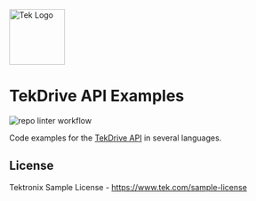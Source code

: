 <picture>
  <source media="(prefers-color-scheme: dark)" srcset="https://theme.tekcloud.com/prod/github/tek-logo-round-dark-mode.png" width="100px">
  <source media="(prefers-color-scheme: light)" srcset="https://theme.tekcloud.com/prod/github/tek-logo-round-light-mode.png" width="100px">
  <img alt="Tek Logo" src="https://theme.tekcloud.com/prod/github/tek-logo-round-light-mode.png" width="100px">
</picture>

# TekDrive API Examples
![repo linter workflow](https://github.com/tektronix/TekDrive-API-Examples/actions/workflows/tek-repo-lint.yml/badge.svg)

Code examples for the [TekDrive API](https://docs.drive.tekcloud.com/) in several languages.

## License
Tektronix Sample License - https://www.tek.com/sample-license
